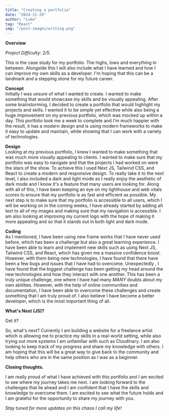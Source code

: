 ```yaml
---
title: "Creating a portfolio"
date: "2024-11-20"
author: "Luke"
tag: "React"
img: "/post-images/writing.png"
---
```




**Overview**

*Project Difficulty: 2/5.*

This is the case study for my portfolio. The highs, lows and everything in between. Alongside this I will also include what I have learned and how I can improve my own skills as a developer. I&apos;m hoping that this can be a landmark and a stepping stone for my future career.


**Concept**  
Initially I was unsure of what I wanted to create. I wanted to make something that would showcase my skills and be visually appealing. After some brainstorming, I decided to create a portfolio that would highlight my projects and skills. I wanted it to be simple yet effective while also being a huge improvement on my previous portfolio, which was mocked up within a day. This portfolio took me a week to complete and I&apos;m much happier with the result, it has a modern design and is using modern frameworks to make it easy to update and maintain, while showing that I can work with a variety of technologies.

**Design**  
Looking at my previous portfolio, I knew I wanted to make something that was much more visually appealing to clients. I wanted to make sure that my portfolio was easy to navigate and that the projects I had worked on were the stars of the show. To achieve this I used Next JS, Tailwind CSS, and React to create a modern and responsive design. To really take it to the next level, I also included a dark and light mode as I really enjoy the aesthetic of dark mode and I know it&apos;s a feature that many users are looking for. Along with all of this, I have been keeping an eye on my lighthouse and web vitals scores to ensure that my portfolio is as fast and efficient as possible. My next step is to make sure that my portfolio is accessible to all users, which I will be working on in the coming weeks, I have already started by adding alt text to all of my images and making sure that my navigation is accessible. I am also looking at improving my current logo with the hope of making it more appealing and so that it stands out in both light and dark mode. 

**Coding**  
As I mentioned, I have been using new frame works that I have never used before, which has been a challenge but also a great learning experience. I have been able to learn and implement new skills such as using Next JS, Tailwind CSS, and React, which has given me a massive confidence boost. However, with them being new technologies, I have found that there have been a few bugs and issues that I have had to overcome. Unexpectedly , I have found that the biggest challenge has been getting my head around the new technologies and how they interact with one another. This has been a truly unique challenge, one where I have had many *MANY* doubts about my own abilities. However, with the help of online communities and documentation, I have been able to overcome these challenges and create something that I am truly proud of. I also believe I have become a better developer, which is the most important thing of all. 

**What&apos;s Next (JS)?**

Get it?

So, what&apos;s next? Currently I am building a website for a freelance artist which is allowing me to practice my skills in a real-world setting, while also trying out more systems I am unfamiliar with such as Cloudinary. 
I am also looking to keep track of my progress and share my knowledge with others. I am hoping that this will be a great way to give back to the community and help others who are in the same position as I was as a beginner.

**Closing thoughts.**

I am really proud of what I have achieved with this portfolio and I am excited to see where my journey takes me next. I am looking forward to the challenges that lie ahead and I am confident that I have the skills and knowledge to overcome them. I am excited to see what the future holds and I am grateful for the opportunity to share my journey with you.


*Stay tuned for more updates on this chaos I call my life!*

